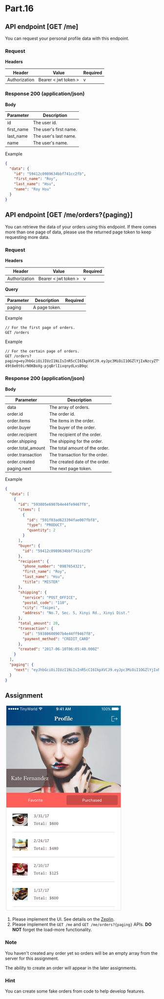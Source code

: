 # Part.16

## API endpoint [GET /me]

You can request your personal profile data with this endpoint.

### Request

**Headers**

| Header | Value | Required |
| --- | --- | --- |
| Authorization | Bearer < jwt token > | v |

### Response 200 (application/json)

**Body**

| Parameter | Description |
| --- | --- |
| id | The user id. |
| first_name | The user's first name. |
| last_name | The user's last name. |
| name | The user's name. |

Example

```json
{
  "data": {
    "id": "59412c0989634bbf741cc2fb",
    "first_name": "Roy",
    "last_name": "Hsu",
    "name": "Roy Hsu"
  }
}
```

## API endpoint [GET /me/orders?{paging}]

You can retrieve the data of your orders using this endpoint. If there comes more than one page of data, please use the returned page token to keep requesting more data.

### Request

**Headers**

| Header | Value | Required |
| --- | --- | --- |
| Authorization | Bearer < jwt token > | v |

**Query**

| Parameter | Description | Required |
| --- | --- | --- |
| paging | A page token. |  |

Example

```
// For the first page of orders.
GET /orders
```

Example

```
// For the certain page of orders.
GET /orders?paging=eyJhbGciOiJIUzI1NiIsInR5cCI6IkpXVCJ9.eyJpc3MiOiI1OGZlYjIxNzcyZTYyYjEwYTdlN2QxOGMiLCJsaW1pdCI6MTAsIm9mZnNldCI6MTAsInR5cGUiOiJwYWdlIiwidmVyc2lvbiI6IjEuMCJ9.jBzB-49t8e0t0irN0KBoXg-pjqBrlIixqnydLxsB9qc
```

### Response 200 (application/json)

**Body**

| Parameter | Description |
| --- | --- |
| data | The array of orders. |
| order.id | The order id. |
| order.items | The items in the order. |
| order.buyer | The buyer of the order. |
| order.recipient | The recipient of the order. |
| order.shipping | The shipping for the order. |
| order.total_amount | The total amount of the order. |
| order.transaction | The transaction for the order. |
| order.created | The created date of the order. |
| paging.next | The next page token. |

Example

```json
{
  "data": [
    {
      "id": "593805e6907b4e44fe9467f8",
      "items": [
        {
          "id": "591f03ad623394fae007fbf8",
          "type": "PRODUCT",
          "quantity": 2
        }
      ],
      "buyer": {
        "id": "59412c0989634bbf741cc2fb"
      },
      "recipient": {
        "phone_number": "0987654321",
        "first_name": "Roy",
        "last_name": "Hsu",
        "title": "MISTER"
      },
      "shipping": {
        "service": "POST_OFFICE",
        "postal_code": "110",
        "city": "Taipei",
        "address": "No.7, Sec. 5, Xinyi Rd., Xinyi Dist."
      },
      "total_amount": 20,
      "transaction": {
        "id": "59380600907b4e44ff9467f8",
        "payment_method": "CREDIT_CARD"
      },
      "created": "2017-06-10T06:05:40.000Z"
    }
  ],
  "paging": {
    "next": "eyJhbGciOiJIUzI1NiIsInR5cCI6IkpXVCJ9.eyJpc3MiOiI1OGZlYjIxNzcyZTYyYjEwYTdlN2QxOGMiLCJsaW1pdCI6MTAsIm9mZnNldCI6MTAsInR5cGUiOiJwYWdlIiwidmVyc2lvbiI6IjEuMCJ9.jBzB-49t8e0t0irN0KBoXg-pjqBrlIixqnydLxsB9qc"
  }
}
```

## Assignment

![Controller/Profile/Normal/Purchased Without Tab Bar](../../../resources/images/controller/profile/normal/purchased-without-tab-bar.png)

1. Please implement the UI. See details on the [Zeplin](https://zpl.io/bzYXEeG).
2. Please implement the `GET /me` and `GET /me/orders?{paging}` APIs. **DO NOT** forget the load-more functionality.

### Note

You haven't created any order yet so orders will be an empty array from the server for this assignment.

The ability to create an order will appear in the later assignments.

### Hint

You can create some fake orders from code to help develop features.